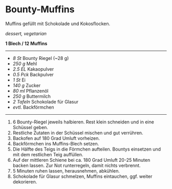 # Bounty-Muffins

Muffins gefüllt mit Schokolade und Kokosflocken.

*dessert, vegetarian*

**1 Blech / 12 Muffins**

---

- *8 St* Bounty Riegel (~28 g)
- *250 g* Mehl
- *2.5 EL* Kakaopulver
- *0.5 Pck* Backpulver 
- *1 St* Ei
- *140 g* Zucker
- *80 ml* Pflanzenöl
- *250 g* Buttermilch
- *2 Tafeln* Schokolade für Glasur
- *evtl.* Backförmchen

---

1. 6 Bounty-Riegel jeweils halbieren. Rest klein schneiden und in eine Schüssel geben.
2. Restliche Zutaten in der Schüssel mischen und gut verrühren.
3. Backofen auf 180 Grad Umluft vorheizen.
4. Backförmchen ins Muffins-Blech setzen.
5. Die Hälfte des Teigs in die Förmchen aufteilen. Bountys einsetzen und mit dem restlichen Teig auffüllen.
6. Auf der mittleren Schiene bei ca. 180 Grad Umluft 20-25 Minuten backen lassen. Zur Not runterregeln, damit nichts verbrennt.
7. 5 Minuten ruhen lassen, herausnehmen, abkühlen.
8. Schokolade für Glasur schmelzen, Muffins eintauchen, ggf. weiter dekorieren.
